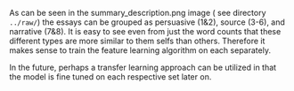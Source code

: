 As can be seen in the summary_description.png image ( see directory  `../raw/`) the essays can be grouped as persuasive (1&2), source (3-6), and narrative (7&8). It is easy to see even from just the word counts that these different types are more similar to them selfs than others. Therefore it makes sense to train the feature learning algorithm on each separately.

In the future, perhaps a transfer learning approach can be utilized in that the model is fine tuned on each respective set later on.
